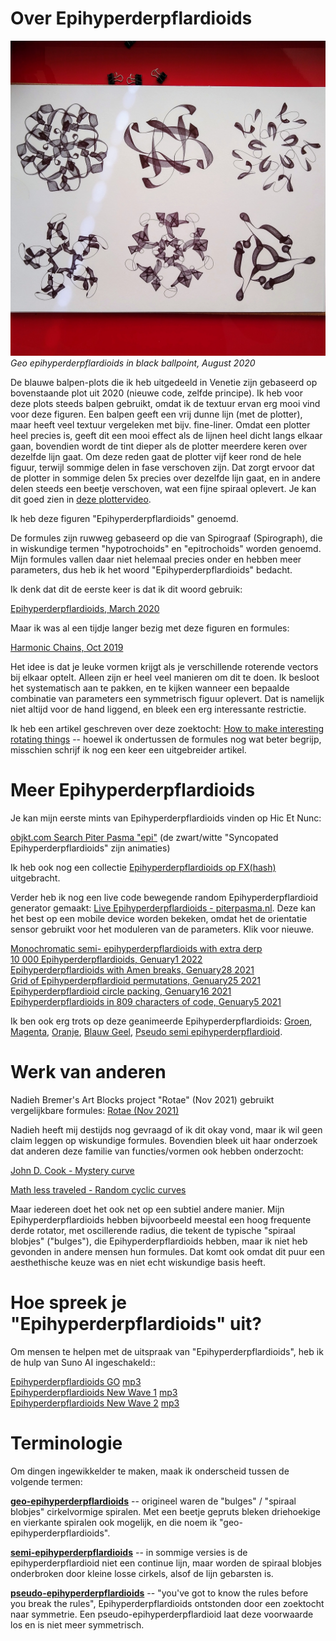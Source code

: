 # Over Epihyperderpflardioids

![Geo epihyperderpflardioids in black ballpoint, August 2020](epi-red-plot.jpg)
*Geo epihyperderpflardioids in black ballpoint, August 2020*

De blauwe balpen-plots die ik heb uitgedeeld in Venetie zijn gebaseerd op bovenstaande plot uit 2020 (nieuwe code, zelfde principe). Ik heb voor deze plots steeds balpen gebruikt, omdat ik de textuur ervan erg mooi vind voor deze figuren. Een balpen geeft een vrij dunne lijn (met de plotter), maar heeft veel textuur vergeleken met bijv. fine-liner. Omdat een plotter heel precies is, geeft dit een mooi effect als de lijnen heel dicht langs elkaar gaan, bovendien wordt de tint dieper als de plotter meerdere keren over dezelfde lijn gaat. Om deze reden gaat de plotter vijf keer rond de hele figuur, terwijl sommige delen in fase verschoven zijn. Dat zorgt ervoor dat de plotter in sommige delen 5x precies over dezelfde lijn gaat, en in andere delen steeds een beetje verschoven, wat een fijne spiraal oplevert. Je kan dit goed zien in [deze plottervideo](https://www.instagram.com/p/CDrEfwMnLJy/?img_index=4). 

Ik heb deze figuren "Epihyperderpflardioids" genoemd.

De formules zijn ruwweg gebaseerd op die van Spirograaf (Spirograph), die in wiskundige termen "hypotrochoids" en "epitrochoids" worden genoemd. Mijn formules vallen daar niet helemaal precies onder en hebben meer parameters, dus heb ik het woord "Epihyperderpflardioids" bedacht.

Ik denk dat dit de eerste keer is dat ik dit woord gebruik:

[Epihyperderpflardioids, March 2020](https://www.instagram.com/p/B-M6rgOHBUV/?img_index=1)

Maar ik was al een tijdje langer bezig met deze figuren en formules:

[Harmonic Chains, Oct 2019](https://www.instagram.com/p/B3SJjjvIDHs/?img_index=1)

Het idee is dat je leuke vormen krijgt als je verschillende roterende vectors bij elkaar optelt. Alleen zijn er heel veel manieren om dit te doen. Ik besloot het systematisch aan te pakken, en te kijken wanneer een bepaalde combinatie van parameters een symmetrisch figuur oplevert. Dat is namelijk niet altijd voor de hand liggend, en bleek een erg interessante restrictie.

Ik heb een artikel geschreven over deze zoektocht: [How to make interesting rotating things](rotating) -- hoewel ik ondertussen de formules nog wat beter begrijp, misschien schrijf ik nog een keer een uitgebreider artikel.

# Meer Epihyperderpflardioids

Je kan mijn eerste mints van Epihyperderpflardioids vinden op Hic Et Nunc:

[objkt.com Search Piter Pasma "epi"](https://objkt.com/@piterpasma?search=epi) (de zwart/witte "Syncopated Epihyperderpflardioids" zijn animaties)

Ik heb ook nog een collectie [Epihyperderpflardioids op FX(hash)](https://www.fxhash.xyz/generative/slug/epihyperderpflardioids) uitgebracht.

Verder heb ik nog een live code bewegende random Epihyperderpflardioid generator gemaakt: [Live Epihyperderpflardioids - piterpasma.nl](https://piterpasma.nl/epihyperderpflardioids/). Deze kan het best op een mobile device worden bekeken, omdat het de orientatie sensor gebruikt voor het moduleren van de parameters. Klik voor nieuwe.

[Monochromatic semi- epihyperderpflardioids with extra derp](https://www.instagram.com/p/B-9jsCpH15G/?img_index=2)  
[10 000 Epihyperderpflardioids, Genuary1 2022](https://www.instagram.com/p/CYMe-n2NQWa/?img_index=1)  
[Epihyperderpflardioids with Amen breaks, Genuary28 2021](https://piterpasma.nl/gen28/)  
[Grid of Epihyperderpflardioid permutations, Genuary25 2021](https://www.instagram.com/p/CKhIKg2nqYT/)  
[Epihyperderpflardioid circle packing, Genuary16 2021](https://www.instagram.com/p/CKIDWjAn8Bx/?img_index=1)  
[Epihyperderpflardioids in 809 characters of code, Genuary5 2021](https://piterpasma.nl/gen5/)  

Ik ben ook erg trots op deze geanimeerde Epihyperderpflardioids: [Groen](https://www.instagram.com/p/CBqQjU2HqTt/), [Magenta](https://www.instagram.com/p/CBn5kr4nGtI/), [Oranje](https://www.instagram.com/p/CBst6pwnHjG/), [Blauw Geel](https://www.instagram.com/p/CBvtM5Rn2l3/), [Pseudo semi epihyperderpflardioid](https://www.instagram.com/p/CByu9R_HAzM/).

# Werk van anderen

Nadieh Bremer's Art Blocks project "Rotae" (Nov 2021) gebruikt vergelijkbare formules: [Rotae (Nov 2021)](https://www.artblocks.io/legacy/collections/presents/projects/0xa7d8d9ef8d8ce8992df33d8b8cf4aebabd5bd270/194)

Nadieh heeft mij destijds nog gevraagd of ik dit okay vond, maar ik wil geen claim leggen op wiskundige formules. Bovendien bleek uit haar onderzoek dat anderen deze familie van functies/vormen ook hebben onderzocht: 

[John D. Cook - Mystery curve](https://www.johndcook.com/blog/2015/06/03/mystery-curve/)

[Math less traveled - Random cyclic curves](https://mathlesstraveled.com/2015/06/04/random-cyclic-curves-5/)

Maar iedereen doet het ook net op een subtiel andere manier. Mijn Epihyperderpflardioids hebben bijvoorbeeld meestal een hoog frequente derde rotator, met oscillerende radius, die tekent de typische "spiraal blobjes" ("bulges"), die Epihyperderpflardioids hebben, maar ik niet heb gevonden in andere mensen hun formules. Dat komt ook omdat dit puur een aesthethische keuze was en niet echt wiskundige basis heeft.

# Hoe spreek je "Epihyperderpflardioids" uit?

Om mensen te helpen met de uitspraak van "Epihyperderpflardioids", heb ik de hulp van Suno AI ingeschakeld::

[Epihyperderpflardioids GO](https://suno.com/song/9ff6b9b2-4cba-4447-83ab-638760b2c187) [mp3](EPIHYPERDERPFLARDIOIDS.mp3)  
[Epihyperderpflardioids New Wave 1](https://suno.com/song/d12b5489-0a2a-4154-8a44-02279bd34058) [mp3](EPIHYPERDERPFLARDIOIDS-newwave1.mp3)  
[Epihyperderpflardioids New Wave 2](https://suno.com/song/fe01624f-e62b-4481-90d0-3c254b374764) [mp3](EPIHYPERDERPFLARDIOIDS-newwave2.mp3)  

# Terminologie

Om dingen ingewikkelder te maken, maak ik onderscheid tussen de volgende termen:

[**geo-epihyperderpflardioids**](https://www.instagram.com/p/CCbMluBH9rc/?img_index=1) -- origineel waren de "bulges" / "spiraal blobjes" cirkelvormige spiralen. Met een beetje gepruts bleken driehoekige en vierkante spiralen ook mogelijk, en die noem ik "geo-epihyperderpflardioids". 

[**semi-epihyperderpflardioids**](https://www.instagram.com/p/B-9jsCpH15G/?img_index=1) -- in sommige versies is de epihyperderpflardioid niet een continue lijn, maar worden de spiraal blobjes onderbroken door kleine losse cirkels, alsof de lijn gebarsten is.

[**pseudo-epihyperderpflardioids**](https://www.instagram.com/p/CByu9R_HAzM/) -- "you've got to know the rules before you break the rules", Epihyperderpflardioids ontstonden door een zoektocht naar symmetrie. Een pseudo-epihyperderpflardioid laat deze voorwaarde los en is niet meer symmetrisch.

